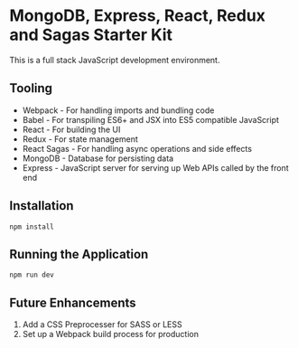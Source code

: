 # MongoDB, Express, React, Redux and Sagas Starter Kit

This is a full stack JavaScript development environment.

## Tooling

- Webpack - For handling imports and bundling code
- Babel - For transpiling ES6+ and JSX into ES5 compatible JavaScript
- React - For building the UI
- Redux - For state management
- React Sagas - For handling async operations and side effects
- MongoDB - Database for persisting data
- Express - JavaScript server for serving up Web APIs called by the front end

## Installation
`npm install`

## Running the Application
`npm run dev`

## Future Enhancements

1. Add a CSS Preprocesser for SASS or LESS
2. Set up a Webpack build process for production
